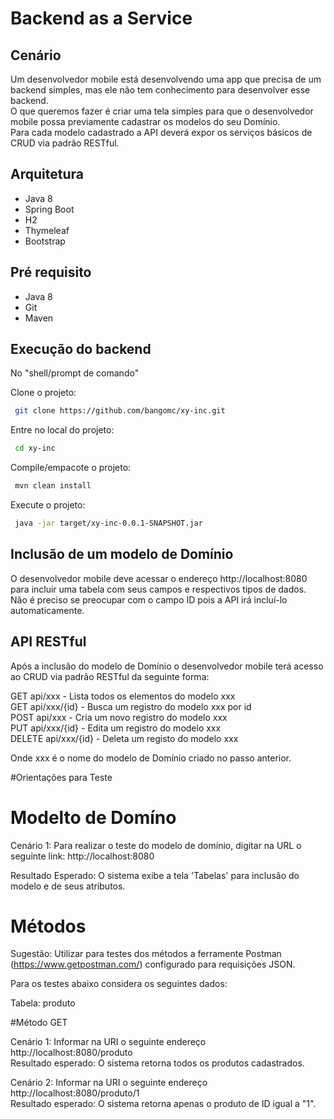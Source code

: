 # Backend as a Service

## Cenário
<p>
Um desenvolvedor mobile está desenvolvendo uma app que precisa de um backend simples, mas ele não tem conhecimento para desenvolver esse backend.<br>
O que queremos fazer é criar uma tela simples para que o desenvolvedor mobile possa previamente cadastrar os modelos do seu Domínio.<br>
Para cada modelo cadastrado a API deverá expor os serviços básicos de CRUD via padrão RESTful.
</p>

## Arquitetura
* Java 8
* Spring Boot
* H2
* Thymeleaf
* Bootstrap

## Pré requisito
* Java 8
* Git
* Maven

## Execução do backend

No "shell/prompt de comando"

Clone o projeto:
```sh
 git clone https://github.com/bangomc/xy-inc.git
```

Entre no local do projeto:
```sh
 cd xy-inc
```

Compile/empacote o projeto:
```sh
 mvn clean install
```

Execute o projeto:
```sh
 java -jar target/xy-inc-0.0.1-SNAPSHOT.jar
```

## Inclusão de um modelo de Domínio
<p>
O desenvolvedor mobile deve acessar o endereço http://localhost:8080 para incluir uma tabela com seus campos e respectivos tipos de dados.<br>
Não é preciso se preocupar com o campo ID pois a API irá incluí-lo automaticamente.
</p>

## API RESTful
Após a inclusão do modelo de Domínio o desenvolvedor mobile terá acesso ao CRUD via padrão RESTful da seguinte forma:

GET api/xxx - Lista todos os elementos do modelo xxx<br>
GET api/xxx/{id} - Busca um registro do modelo xxx por id<br>
POST api/xxx - Cria um novo registro do modelo xxx<br>
PUT api/xxx/{id} - Edita um registro do modelo xxx<br>
DELETE api/xxx/{id} - Deleta um registo do modelo xxx<br>

Onde xxx é o nome do modelo de Domínio criado no passo anterior.

#Orientações para Teste <br>

# Modelto de Domíno

Cenário 1: Para realizar o teste do modelo de domínio, digitar na URL o seguinte link: http://localhost:8080<br>

Resultado Esperado: O sistema exibe a tela 'Tabelas' para inclusão do modelo e de seus atributos.<br>

# Métodos

Sugestão: Utilizar para testes dos métodos a ferramente Postman (https://www.getpostman.com/) configurado para requisições JSON.<br>

Para os testes abaixo considera os seguintes dados:

Tabela: produto


#Método GET

Cenário 1: Informar na URI o seguinte endereço http://localhost:8080/produto<br>
Resultado esperado: O sistema retorna todos os produtos cadastrados.<br>

Cenário 2: Informar na URI o seguinte endereço http://localhost:8080/produto/1<br>
Resultado esperado: O sistema retorna apenas o produto de ID igual a "1".<br>

